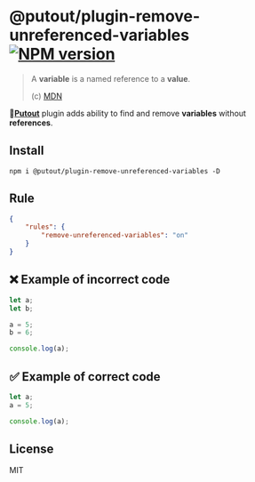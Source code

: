 # @putout/plugin-remove-unreferenced-variables [![NPM version][NPMIMGURL]][NPMURL]

[NPMIMGURL]: https://img.shields.io/npm/v/@putout/plugin-remove-unreferenced-variables.svg?style=flat&longCache=true
[NPMURL]: https://npmjs.org/package/@putout/plugin-remove-unreferenced-variables "npm"

> A **variable** is a named reference to a **value**.
>
> (c) [MDN](https://developer.mozilla.org/en-US/docs/Glossary/Variable)

🐊[**Putout**](https://github.com/coderaiser/putout) plugin adds ability to find and remove **variables** without **references**.

## Install

```
npm i @putout/plugin-remove-unreferenced-variables -D
```

## Rule

```json
{
    "rules": {
        "remove-unreferenced-variables": "on"
    }
}
```

## ❌ Example of incorrect code

```js
let a;
let b;

a = 5;
b = 6;

console.log(a);
```

## ✅ Example of correct code

```js
let a;
a = 5;

console.log(a);
```

## License

MIT
